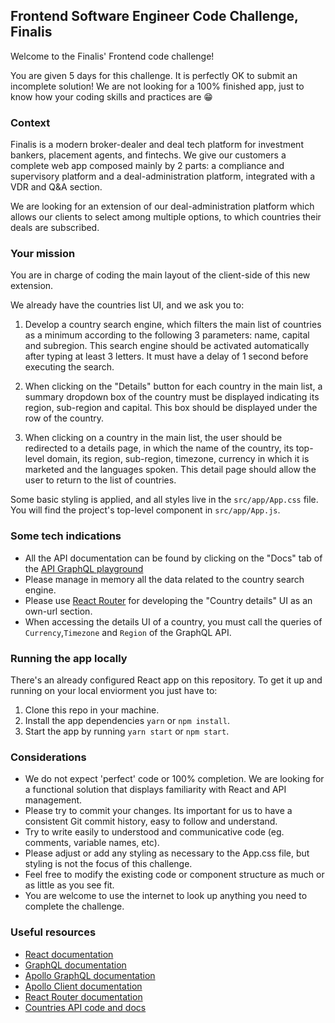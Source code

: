 ## Frontend Software Engineer Code Challenge, Finalis

Welcome to the Finalis' Frontend code challenge!

You are given 5 days for this challenge. It is perfectly OK to submit an incomplete solution! We are not looking for a 100% finished app, just to know how your coding skills and practices are 😁

### Context

Finalis is a modern broker-dealer and deal tech platform for investment bankers, placement agents, and fintechs. We give our customers a complete web app composed mainly by 2 parts: a compliance and supervisory platform and a deal-administration platform, integrated with a VDR and Q&A section.

We are looking for an extension of our deal-administration platform which allows our clients to select among multiple options, to which countries their deals are subscribed.

### Your mission

You are in charge of coding the main layout of the client-side of this new extension.

We already have the countries list UI, and we ask you to:

1. Develop a country search engine, which filters the main list of countries as a minimum according to the following 3 parameters: name, capital and subregion. This search engine should be activated automatically after typing at least 3 letters. It must have a delay of 1 second before executing the search.

2. When clicking on the "Details" button for each country in the main list, a summary dropdown box of the country must be displayed indicating its region, sub-region and capital. This box should be displayed under the row of the country.

3. When clicking on a country in the main list, the user should be redirected to a details page, in which the name of the country, its top-level domain, its region, sub-region, timezone, currency in which it is marketed and the languages spoken. This detail page should allow the user to return to the list of countries.

Some basic styling is applied, and all styles live in the `src/app/App.css` file. You will find the project's top-level component in `src/app/App.js`.

### Some tech indications

- All the API documentation can be found by clicking on the "Docs" tab of the [API GraphQL playground](https://countries-274616.ew.r.appspot.com/?query=query%20%7B%0A%09Country%20%7B%0A%20%20%20%20name%0A%20%20%20%20%23%20check%20the%20docs%20for%20more%20info%0A%20%20%7D%0A%7D%0A)
- Please manage in memory all the data related to the country search engine.
- Please use [React Router](https://reacttraining.com/react-router/web/guides/quick-start) for developing the "Country details" UI as an own-url section.
- When accessing the details UI of a country, you must call the queries of `Currency`,`Timezone` and `Region` of the GraphQL API.

### Running the app locally

There's an already configured React app on this repository. To get it up and running on your local enviorment you just have to:

1. Clone this repo in your machine.
2. Install the app dependencies `yarn` or `npm install`.
3. Start the app by running `yarn start` or `npm start`.

### Considerations

- We do not expect 'perfect' code or 100% completion. We are looking for a functional solution that displays familiarity with React and API management.
- Please try to commit your changes. Its important for us to have a consistent Git commit history, easy to follow and understand.
- Try to write easily to understood and communicative code (eg. comments, variable names, etc).
- Please adjust or add any styling as necessary to the App.css file, but styling is not the focus of this challenge.
- Feel free to modify the existing code or component structure as much or as little as you see fit.
- You are welcome to use the internet to look up anything you need to complete the challenge.

### Useful resources

- [React documentation](https://reactjs.org/)
- [GraphQL documentation](https://graphql.org/)
- [Apollo GraphQL documentation](https://www.apollographql.com/)
- [Apollo Client documentation](https://www.apollographql.com/docs/react/)
- [React Router documentation](https://reacttraining.com/react-router/web/guides/quick-start)
- [Countries API code and docs](https://github.com/lennertVanSever/graphcountries)
